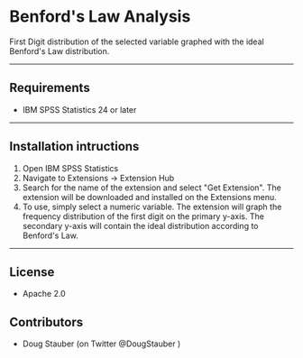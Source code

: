# Benford's Law Analysis
First Digit distribution of the selected variable graphed with the ideal Benford's Law distribution.

---
Requirements
----
- IBM SPSS Statistics 24 or later

---
Installation intructions
----
1. Open IBM SPSS Statistics
2. Navigate to Extensions -> Extension Hub
3. Search for the name of the extension and select "Get Extension".  The extension will be downloaded and installed on the Extensions menu.
4. To use, simply select a numeric variable.  The extension will graph the frequency distribution of the first digit on the primary y-axis.  The secondary y-axis will contain the ideal distribution according to Benford's Law.

---
License
----

- Apache 2.0
                              
Contributors
----

  - Doug Stauber (on Twitter @DougStauber )